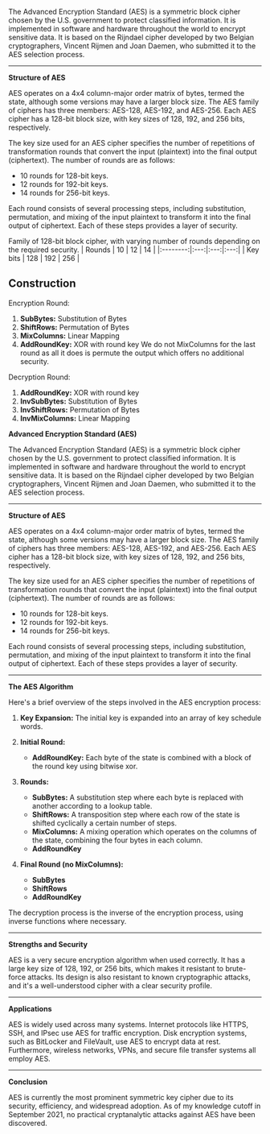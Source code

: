 The Advanced Encryption Standard (AES) is a symmetric block cipher chosen by the U.S. government to protect classified information. It is implemented in software and hardware throughout the world to encrypt sensitive data. It is based on the Rijndael cipher developed by two Belgian cryptographers, Vincent Rijmen and Joan Daemen, who submitted it to the AES selection process.

---

**Structure of AES**

AES operates on a 4x4 column-major order matrix of bytes, termed the state, although some versions may have a larger block size. The AES family of ciphers has three members: AES-128, AES-192, and AES-256. Each AES cipher has a 128-bit block size, with key sizes of 128, 192, and 256 bits, respectively.

The key size used for an AES cipher specifies the number of repetitions of transformation rounds that convert the input (plaintext) into the final output (ciphertext). The number of rounds are as follows:

- 10 rounds for 128-bit keys.
- 12 rounds for 192-bit keys.
- 14 rounds for 256-bit keys.

Each round consists of several processing steps, including substitution, permutation, and mixing of the input plaintext to transform it into the final output of ciphertext. Each of these steps provides a layer of security.

Family of 128-bit block cipher, with varying number of rounds depending on the required security. 
|  Rounds  | 10  | 12  | 14  |
|:--------:|:---:|:---:|:---:|
| Key bits | 128 | 192 | 256 | 

## Construction
Encryption Round: 
1. **SubBytes:** Substitution of Bytes
2. **ShiftRows:** Permutation of Bytes 
3. **MixColumns:** Linear Mapping
4. **AddRoundKey:** XOR with round key
We do not MixColumns for the last round as all it does is permute the output which offers no additional security. 

Decryption Round: 
1. **AddRoundKey:** XOR with round key
2. **InvSubBytes:** Substitution of Bytes
3. **InvShiftRows:** Permutation of Bytes 
4. **InvMixColumns:** Linear Mapping


**Advanced Encryption Standard (AES)**

The Advanced Encryption Standard (AES) is a symmetric block cipher chosen by the U.S. government to protect classified information. It is implemented in software and hardware throughout the world to encrypt sensitive data. It is based on the Rijndael cipher developed by two Belgian cryptographers, Vincent Rijmen and Joan Daemen, who submitted it to the AES selection process.

---

**Structure of AES**

AES operates on a 4x4 column-major order matrix of bytes, termed the state, although some versions may have a larger block size. The AES family of ciphers has three members: AES-128, AES-192, and AES-256. Each AES cipher has a 128-bit block size, with key sizes of 128, 192, and 256 bits, respectively. 

The key size used for an AES cipher specifies the number of repetitions of transformation rounds that convert the input (plaintext) into the final output (ciphertext). The number of rounds are as follows: 

- 10 rounds for 128-bit keys.
- 12 rounds for 192-bit keys.
- 14 rounds for 256-bit keys.

Each round consists of several processing steps, including substitution, permutation, and mixing of the input plaintext to transform it into the final output of ciphertext. Each of these steps provides a layer of security.

---

**The AES Algorithm**

Here's a brief overview of the steps involved in the AES encryption process:

1. **Key Expansion:** The initial key is expanded into an array of key schedule words.

2. **Initial Round:**
    - **AddRoundKey:** Each byte of the state is combined with a block of the round key using bitwise xor.

3. **Rounds:**
    - **SubBytes:** A substitution step where each byte is replaced with another according to a lookup table.
    - **ShiftRows:** A transposition step where each row of the state is shifted cyclically a certain number of steps.
    - **MixColumns:** A mixing operation which operates on the columns of the state, combining the four bytes in each column.
    - **AddRoundKey**

4. **Final Round (no MixColumns):**
    - **SubBytes**
    - **ShiftRows**
    - **AddRoundKey**

The decryption process is the inverse of the encryption process, using inverse functions where necessary.

---

**Strengths and Security**

AES is a very secure encryption algorithm when used correctly. It has a large key size of 128, 192, or 256 bits, which makes it resistant to brute-force attacks. Its design is also resistant to known cryptographic attacks, and it's a well-understood cipher with a clear security profile.

---

**Applications**

AES is widely used across many systems. Internet protocols like HTTPS, SSH, and IPsec use AES for traffic encryption. Disk encryption systems, such as BitLocker and FileVault, use AES to encrypt data at rest. Furthermore, wireless networks, VPNs, and secure file transfer systems all employ AES.

---

**Conclusion**

AES is currently the most prominent symmetric key cipher due to its security, efficiency, and widespread adoption. As of my knowledge cutoff in September 2021, no practical cryptanalytic attacks against AES have been discovered.




